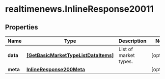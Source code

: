 # realtimenews.InlineResponse20011

## Properties

Name | Type | Description | Notes
------------ | ------------- | ------------- | -------------
**data** | [**[GetBasicMarketTypeListDataItems]**](GetBasicMarketTypeListDataItems.md) | List of market types. | [optional] 
**meta** | [**InlineResponse200Meta**](InlineResponse200Meta.md) |  | [optional] 


